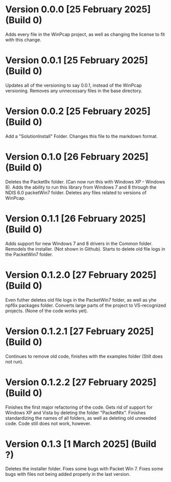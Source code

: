 # Version 0.0.0 [25 February 2025] (Build 0)

Adds every file in the WinPcap project, as well as changing the license to fit with this change.

# Version 0.0.1 [25 February 2025] (Build 0)

Updates all of the versioning to say 0.0.1, instead of the WinPcap versioning.
Removes any unnecessary files in the base directory.

# Version 0.0.2 [25 February 2025] (Build 0)

Add a "SolutionInstall" Folder.
Changes this file to the markdown format.

# Version 0.1.0 [26 February 2025] (Build 0)

Deletes the Packet9x folder. (Can now run this with Windows XP - Windows 8).
Adds the ability to run this library from Windows 7 and 8 through the NDIS 6.0 packetWin7 folder.
Deletes any files related to versions of WinPcap.

# Version 0.1.1 [26 February 2025] (Build 0)

Adds support for new Windows 7 and 8 drivers in the Common folder.
Remodels the installer. (Not shown in Github).
Starts to delete old file logs in the PacketWin7 folder.

# Version 0.1.2.0 [27 February 2025] (Build 0)

Even futher deletes old file logs in the PacketWin7 folder, as well as yhe npf6x packages folder.
Converts large parts of the project to VS-recognized projects. (None of the code works yet).

# Version 0.1.2.1 [27 February 2025] (Build 0)

Continues to remove old code, finishes with the examples folder (Still does not run).

# Version 0.1.2.2 [27 February 2025] (Build 0)

Finishes the first major refactoring of the code.
Gets rid of support for Windows XP and Vista by deleting the folder "PacketNtx".
Finishes standardizing the names of all folders, as well as deleting old unneeded code.
Code still does not work, however.

# Version 0.1.3 [1 March 2025] (Build ?)

Deletes the installer folder.
Fixes some bugs with Packet Win 7.
Fixes some bugs with files not being added properly in the last version.
